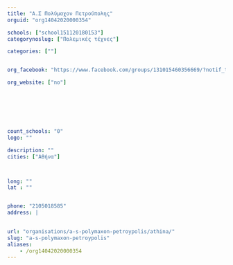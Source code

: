 ```yaml
---
title: "Α.Σ Πολύμαχον Πετρούπολης"
orguid: "org14042020000354"

schools: ["school151120180153"]
categorynoslug: ["Πολεμικές τέχνες"]

categories: [""]


org_facebook: "https://www.facebook.com/groups/131015460356669/?notif_t=group_added_to_group"

org_website: ["no"]







count_schools: "0"
logo: ""

description: ""
cities: ["Αθήνα"]



long: ""
lat : ""


phone: "2105018585"
address: |
    

url: "organisations/a-s-polymaxon-petroypolis/athina/"
slug: "a-s-polymaxon-petroypolis"
aliases:
    - /org14042020000354
---
```



